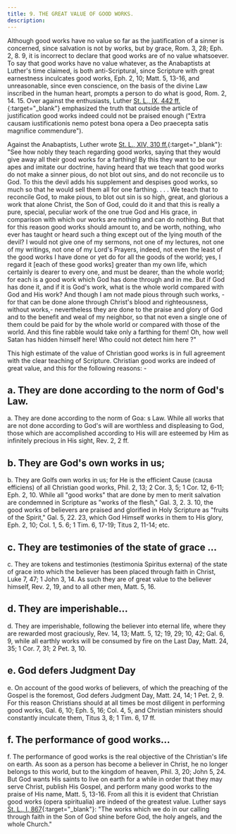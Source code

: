 ```yaml
---
title: 9. THE GREAT VALUE OF GOOD WORKS.
description: 
---
```


Although good works have no value so far as the juatification of a sinner is concerned, since salvation is not by works, but by grace, Rom. 3, 28; Eph. 2, 8. 9, it is incorrect to declare that good works are of no value whatsoever. To say that good works have no value whatever, as the Anabaptists at Luther's time claimed, is both anti-Scriptural, since Scripture with great earnestness inculcates good works, Eph. 2, 10; Matt. 5, 13-16, and unreasonable, since even conscience, on the basis of the divine Law inscribed in the human heart, prompts a person to do what is good, Rom. 2, 14. 15. Over against the enthusiasts, Luther [St. L., IX, 442 ff.](https://archive.org/details/st-l-09-deep-l-en/page/n235/mode/2up){:target="_blank"} emphasized the truth that outside the article of justification good works indeed could not be praised enough ("Extra causam iustificationis nemo potest bona opera a Deo praecepta satis magnifice commendure").

Against the Anabaptists, Luther wrote [St. L., XIV, 310 ff.](https://archive.org/details/st-l-14-deep-l-en/page/n179/mode/2up){:target="_blank"}: "See how nobly they teach regarding good works, saying that they would give away all their good works for a farthing! By this they want to be our apes and imitate our doctrine, having heard that we teach that good works do not make a sinner pious, do not blot out sins, and do not reconcile us to God. To this the devil adds his supplement and despises good works, so much so that he would sell them all for one farthing. . . . We teach that to reconcile God, to make pious, to blot out sin is so high, great, and glorious a work that alone Christ, the Son of God, could do it and that this is really a pure, special, peculiar work of the one true God and His grace, in comparison with which our works are nothing and can do nothing. But that for this reason good works should amount to, and be worth, nothing, who ever has taught or heard such a thing except out of the lying mouth of the devil? I would not give one of my sermons, not one of my lectures, not one of my writings, not one of my Lord's Prayers, indeed, not even the least of the good works I have done or yet do for all the goods of the world; yes, I regard it [each of these good works] greater than my own life, which certainly is dearer to every one, and must be dearer, than the whole world; for each is a good work which God has done through and in me. But if God has done it, and if it is God's work, what is the whole world compared with God and His work? And though I am not made pious through such works, - for that can be done alone through Christ's blood and righteousness, without works,- nevertheless they are done to the praise and glory of God and to the benefit and weal of my neighbor, so that not even a single one of them could be paid for by the whole world or compared with those of the world. And this fine rabble would take only a farthing for them! Oh, how well Satan has hidden himself here! Who could not detect him here ?"

This high estimate of the value of Christian good works is in full agreement with the clear teaching of Scripture. Christian good works are indeed of great value, and this for the following reasons: -

## a. They are done according to the norm of God's Law.
a. They are done according to the norm of Goa: s Law. While all works that are not done according to God's will are worthless and displeasing to God, those which are accomplished according to His will are esteemed by Him as infinitely precious in His sight, Rev. 2, 2 ff.

## b. They are God's own works in us;
b. They are Golfs own works in us; for He is the efficient Cause (causa efficiens) of all Christian good works, Phil. 2, 13; 2 Cor. 3, 5; 1 Cor. 12, 6-11; Eph. 2, 10. While all "good works" that are done by men to merit salvation are condemned in Scripture as "works of the flesh," Gal. 3, 2. 3. 10, the good works of believers are praised and glorified in Holy Scripture as "fruits of the Spirit," Gal. 5, 22. 23, which God Himself works in them to His glory, Eph. 2, 10; Col. 1, 5. 6; 1 Tim. 6, 17-19; Titus 2, 11-14; etc.

## c. They are testimonies of the state of grace ...
c. They are tokens and testimonies (testimonia Spiritus externa) of the state of grace into which the believer has been placed through faith in Christ, Luke 7, 47; 1 John 3, 14. As such they are of great value to the believer himself, Rev. 2, 19, and to all other men, Matt. 5, 16.

## d. They are imperishable...
d. They are imperishable, following the believer into eternal life, where they are rewarded most graciously, Rev. 14, 13; Matt. 5, 12; 19, 29; 10, 42; Gal. 6, 9, while all earthly works will be consumed by fire on the Last Day, Matt. 24, 35; 1 Cor. 7, 31; 2 Pet. 3, 10.

## e. God defers Judgment Day
e. On account of the good works of believers, of which the preaching of the Gospel is the foremost, God defers Judgment Day, Matt. 24, 14; 1 Pet. 2, 9. For this reason Christians should at all times be most diligent in performing good works, Gal. 6, 10; Eph. 5, 16; Col. 4, 5, and Christian ministers should constantly inculcate them, Titus 3, 8; 1 Tim. 6, 17 ff.

## f. The performance of good works...
f. The performance of good works is the real objective of the Christian's life on earth. As soon as a person has become a believer in Christ, he no longer belongs to this world, but to the kingdom of heaven, Phil. 3, 20; John 5, 24. But God wants His saints to live on earth for a while in order that they may serve Christ, publish His Gospel, and perform many good works to the praise of His name, Matt. 5, 13-16. From all this it is evident that Christian good works (opera spiritualia) are indeed of the greatest value. Luther says [St. L., I, 867](https://archive.org/details/st-l-01-en/page/n459/mode/2up){:target="_blank"}: "The works which we do in our calling through faith in the Son of God shine before God, the holy angels, and the whole Church."